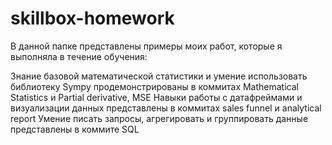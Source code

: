 # skillbox-homework

В данной папке представлены примеры моих работ, которые я выполняла в течение обучения:

Знание базовой математической статистики и умение использовать библиотеку Sympy продемонстрированы в коммитах Mathematical Statistics и Partial derivative, MSE
Навыки работы с датафреймами и визуализации данных представлены в коммитах sales funnel и analytical report
Умение писать запросы, агрегировать и группировать данные представлены в коммите SQL
